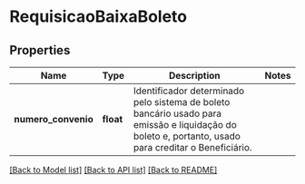 # RequisicaoBaixaBoleto

## Properties
Name | Type | Description | Notes
------------ | ------------- | ------------- | -------------
**numero_convenio** | **float** | Identificador determinado pelo sistema de boleto bancário usado para emissão e liquidação do boleto e, portanto, usado para creditar o Beneficiário. | 

[[Back to Model list]](../../README.md#documentation-for-models) [[Back to API list]](../../README.md#documentation-for-api-endpoints) [[Back to README]](../../README.md)

